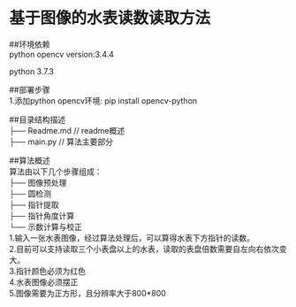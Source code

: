 基于图像的水表读数读取方法  
==================

##环境依赖  
python opencv version:3.4.4

python 3.7.3

##部署步骤  
1.添加python opencv环境:
    pip install opencv-python

##目录结构描述  
├── Readme.md                   // readme概述  
├── main.py                     // 算法主要部分  

##算法概述  
算法由以下几个步骤组成：  
├── 图像预处理  
├── 圆检测  
├── 指针提取  
├── 指针角度计算  
└── 示数计算与校正  
1.输入一张水表图像，经过算法处理后，可以算得水表下方指针的读数。  
2.目前可以支持读取三个小表盘以上的水表，读取的表盘倍数需要自左向右依次变大。  
3.指针颜色必须为红色  
4.水表图像必须摆正  
5.图像需要为正方形，且分辨率大于800*800